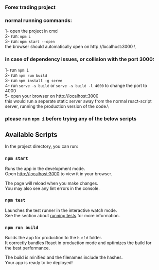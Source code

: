 
### Forex trading project
### normal running commands:
1- open the project in cmd \
2- run: `npm i` \
3- run: `npm start --open` \
the browser should automatically open on http://localhost:3000 \

### in case of dependency issues, or collision with the port 3000:
1- run `npm i` \
2- run `npm run build` \
3- run `npm install -g serve` \
4- run `serve -s build` or `serve -s build -l 4000` to change the port to 4000\
5- open your browser on http://localhost:3000 \
this would run a seperate static server away from the normal react-script server, running the production version of the code.\

### please run `npm i` before trying any of the below scripts

## Available Scripts

In the project directory, you can run:

### `npm start`

Runs the app in the development mode.\
Open [http://localhost:3000](http://localhost:3000) to view it in your browser.

The page will reload when you make changes.\
You may also see any lint errors in the console.

### `npm test`

Launches the test runner in the interactive watch mode.\
See the section about [running tests](https://facebook.github.io/create-react-app/docs/running-tests) for more information.

### `npm run build`

Builds the app for production to the `build` folder.\
It correctly bundles React in production mode and optimizes the build for the best performance.

The build is minified and the filenames include the hashes.\
Your app is ready to be deployed!
